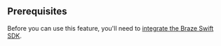 ## Prerequisites

Before you can use this feature, you'll need to [integrate the Braze Swift SDK]({{site.baseurl}}/developer_guide/platforms/swift/sdk_integration/).